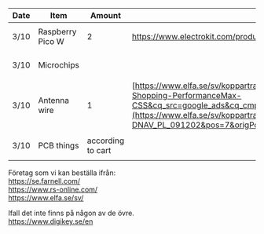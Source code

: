 | Date     | Item            |Amount           | Link          | Approved/ordered        | Received               | 
|----------|-----------------|-----------------|---------------|-------------------------|------------------------|
| 3/10       |Raspberry Pico W |   2            |https://www.electrokit.com/produkt/raspberry-pi-pico-wh/   | <ul><li>[ ] </li></ul>  | <ul><li>[ ] </li></ul> | 
| 3/10     |Microchips       |                 |                | <ul><li>[ ] </li></ul>  | <ul><li>[ ] </li></ul> | 
| 3/10     |Antenna wire     |    1             |[https://www.elfa.se/sv/koppartrad-008mm-o0-1mm-200g-block-cul-200-10/p/15550334?ext_cid=shgooaqsesv-Shopping-PerformanceMax-CSS&cq_src=google_ads&cq_cmp=20378176305&cq_con=&cq_term=&cq_med=pla&cq_plac=&cq_net=x&cq_pos=&cq_plt=gp](https://www.elfa.se/sv/koppartrad-2mm-o0-5mm-200g-block-cul-200-50/p/15550340?trackQuery=cat-DNAV_PL_091202&pos=7&origPos=7&origPageSize=50&track=true&sid=c45d05bc1ffd048eabe4de6b1947c5419f64ef63)                | <ul><li>[ ] </li></ul>  | <ul><li>[ ] </li></ul> | 
| 3/10     |PCB  things      |according to cart|                | <ul><li>[ ] </li></ul>  | <ul><li>[ ] </li></ul> | 



Företag som vi kan beställa ifrån: <br>
https://se.farnell.com/ <br>
https://www.rs-online.com/ <br>
https://www.elfa.se/sv/<br>

Ifall det inte finns på någon av de övre. <br>
https://www.digikey.se/en
